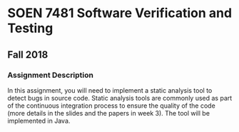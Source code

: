 # SOEN 7481 Software Verification and Testing

## Fall 2018

### Assignment Description

In this assignment, you will need to implement a static analysis tool to detect bugs in source code. Static analysis
tools are commonly used as part of the continuous integration process to ensure the quality of the code (more details
in the slides and the papers in week 3). The tool will be implemented in Java. 